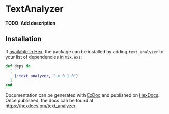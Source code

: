 # TextAnalyzer

**TODO: Add description**

## Installation

If [available in Hex](https://hex.pm/docs/publish), the package can be installed
by adding `text_analyzer` to your list of dependencies in `mix.exs`:

```elixir
def deps do
  [
    {:text_analyzer, "~> 0.1.0"}
  ]
end
```

Documentation can be generated with [ExDoc](https://github.com/elixir-lang/ex_doc)
and published on [HexDocs](https://hexdocs.pm). Once published, the docs can
be found at <https://hexdocs.pm/text_analyzer>.

